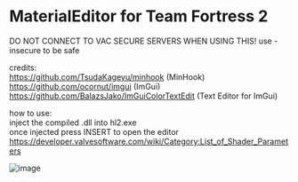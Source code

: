 # MaterialEditor for Team Fortress 2
DO NOT CONNECT TO VAC SECURE SERVERS WHEN USING THIS! use -insecure to be safe

credits:\
https://github.com/TsudaKageyu/minhook (MinHook)\
https://github.com/ocornut/imgui (ImGui)\
https://github.com/BalazsJako/ImGuiColorTextEdit (Text Editor for ImGui)

how to use:\
inject the compiled .dll into hl2.exe\
once injected press INSERT to open the editor
https://developer.valvesoftware.com/wiki/Category:List_of_Shader_Parameters

![image](https://i.imgur.com/DSQk9IJ.png)
